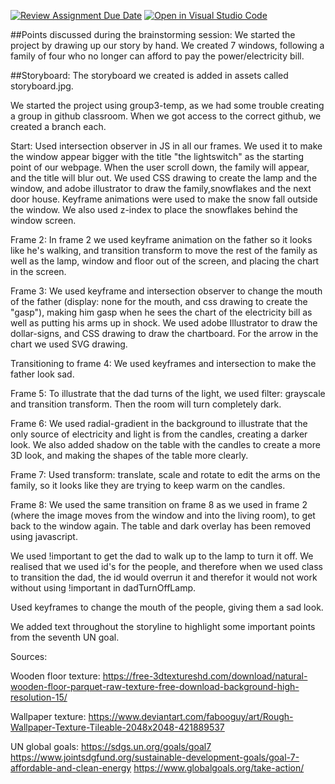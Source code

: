 [![Review Assignment Due Date](https://classroom.github.com/assets/deadline-readme-button-24ddc0f5d75046c5622901739e7c5dd533143b0c8e959d652212380cedb1ea36.svg)](https://classroom.github.com/a/IJi-El-s)
[![Open in Visual Studio Code](https://classroom.github.com/assets/open-in-vscode-718a45dd9cf7e7f842a935f5ebbe5719a5e09af4491e668f4dbf3b35d5cca122.svg)](https://classroom.github.com/online_ide?assignment_repo_id=14864443&assignment_repo_type=AssignmentRepo)

##Points discussed during the brainstorming session:
We started the project by drawing up our story by hand. We created 7 windows, following a family of four who no longer can afford to pay the power/electricity bill. 

##Storyboard: 
The storyboard we created is added in assets called storyboard.jpg.

We started the project using group3-temp, as we had some trouble creating a group in github classroom. When we got access to the correct github, we created a branch each. 

Start: 
Used intersection observer in JS in all our frames. We used it to make the window appear bigger with the title "the lightswitch" as the starting point of our webpage. When the user scroll down, the family will appear, and the title will blur out. We used CSS drawing to create the lamp and the window, and adobe illustrator to draw the family,snowflakes and the next door house. 
Keyframe animations were used to make the snow fall outside the window. We also used z-index to place the snowflakes behind the window screen.

Frame 2:
In frame 2 we used keyframe animation on the father so it looks like he's walking, and transition transform to move the rest of the family as well as the lamp, window and floor out of the screen, and placing the chart in the screen.

Frame 3:
We used keyframe and intersection observer to change the mouth of the father (display: none for the mouth, and css drawing to create the "gasp"), making him gasp when he sees the chart of the electricity bill as well as putting his arms up in shock.
We used adobe Illustrator to draw the dollar-signs, and CSS drawing to draw the chartboard.
For the arrow in the chart we used SVG drawing.

Transitioning to frame 4:
We used keyframes and intersection to make the father look sad.

Frame 5: 
To illustrate that the dad turns of the light, we used filter: grayscale and transition transform. Then the room will turn completely dark.

Frame 6:
We used radial-gradient in the background to illustrate that the only source of electricity and light is from the candles, creating a darker look.
We also added shadow on the table with the candles to create a more 3D look, and making the shapes of the table more clearly.

Frame 7:
Used transform: translate, scale and rotate to edit the arms on the family, so it looks like they are trying to keep warm on the candles.

Frame 8:
We used the same transition on frame 8 as we used in frame 2 (where the image moves from the window and into the living room), to get back to the window again. The table and dark overlay has been removed using javascript.


We used !important to get the dad to walk up to the lamp to turn it off. We realised that we used id's for the people, and therefore when we used class to transition the dad, the id would overrun it and therefor it would not work without using !important in dadTurnOffLamp.

Used keyframes to change the mouth of the people, giving them a sad look.

We added text throughout the storyline to highlight some important points from the seventh UN goal.




Sources:

Wooden floor texture: https://free-3dtextureshd.com/download/natural-wooden-floor-parquet-raw-texture-free-download-background-high-resolution-15/

Wallpaper texture: https://www.deviantart.com/fabooguy/art/Rough-Wallpaper-Texture-Tileable-2048x2048-421889537

UN global goals:
https://sdgs.un.org/goals/goal7
https://www.jointsdgfund.org/sustainable-development-goals/goal-7-affordable-and-clean-energy
https://www.globalgoals.org/take-action/